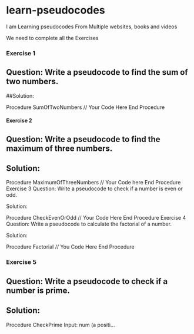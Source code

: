 # learn-pseudocodes
I am Learning pseudocodes From Multiple websites, books and videos 

We need to complete all the Exercises

### Exercise 1
## Question: Write a pseudocode to find the sum of two numbers.

##Solution:

Procedure SumOfTwoNumbers
    // Your Code Here
End Procedure
#### Exercise 2
## Question: Write a pseudocode to find the maximum of three numbers.

## Solution:

Procedure MaximumOfThreeNumbers
    // Your Code here
End Procedure
Exercise 3
Question: Write a pseudocode to check if a number is even or odd.

Solution:

Procedure CheckEvenOrOdd
    // Your Code Here
End Procedure
Exercise 4
Question: Write a pseudocode to calculate the factorial of a number.

Solution:

Procedure Factorial
    // You Code Here
End Procedure
### Exercise 5
## Question: Write a pseudocode to check if a number is prime.

## Solution:

Procedure CheckPrime
    Input: num (a positi…
